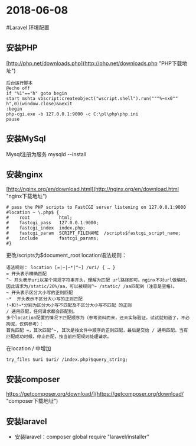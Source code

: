 # 2018-06-08

#Laravel 环境配置

## 安装PHP
[http://php.net/downloads.php](http://php.net/downloads.php "PHP下载地址")
	
	后台运行脚本
	@echo off 
	if "%1"=="h" goto begin 
	start mshta vbscript:createobject("wscript.shell").run("""%~nx0"" h",0)(window.close)&&exit 
	:begin
	php-cgi.exe -b 127.0.0.1:9000 -c C:\pl\php\php.ini
	pause

## 安装MySql
Mysql注册为服务 mysqld --install

## 安装nginx
[http://nginx.org/en/download.html](http://nginx.org/en/download.html "nginx下载地址")

	# pass the PHP scripts to FastCGI server listening on 127.0.0.1:9000  
	#location ~ \.php$ {  
	#    root           html;  
	#    fastcgi_pass   127.0.0.1:9000;  
	#    fastcgi_index  index.php;  
	#    fastcgi_param  SCRIPT_FILENAME  /scripts$fastcgi_script_name;  
	#    include        fastcgi_params;  
	#} 
更改/scripts为$document_root
location语法规则：

	语法规则： location [=|~|~*|^~] /uri/ { … }
	= 开头表示精确匹配
	^~ 开头表示uri以某个常规字符串开头，理解为匹配 url路径即可。nginx不对url做编码，因此请求为/static/20%/aa，可以被规则^~ /static/ /aa匹配到（注意是空格）。
	~ 开头表示区分大小写的正则匹配
	~*  开头表示不区分大小写的正则匹配
	!~和!~*分别为区分大小写不匹配及不区分大小写不匹配 的正则
	/ 通用匹配，任何请求都会匹配到。
	多个location配置的情况下匹配顺序为（参考资料而来，还未实际验证，试试就知道了，不必拘泥，仅供参考）：
	首先匹配 =，其次匹配^~, 其次是按文件中顺序的正则匹配，最后是交给 / 通用匹配。当有匹配成功时候，停止匹配，按当前匹配规则处理请求。

在location / 中增加

	try_files $uri $uri/ /index.php?$query_string;

## 安装composer
https://getcomposer.org/download/](https://getcomposer.org/download/ "composer下载地址")
## 安装laravel
* 安装laravel：composer global require "laravel/installer"